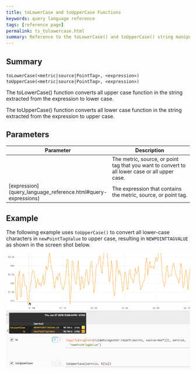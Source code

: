 ```yaml
---
title: toLowerCase and toUpperCase Functions
keywords: query language reference
tags: [reference page]
permalink: ts_tolowercase.html
summary: Reference to the toLowerCase() and toUpperCase() string manipulation functions
---
```

## Summary
```
toLowerCase(<metric|source|PointTag>, <expression>)
toUpperCase(<metric|source|PointTag>, <expression>)
```
The toLowerCase() function converts all upper case function in the string extracted from the expression to lower case.

The toUpperCase() function converts all lower case function in the string extracted from the expression to upper case.

## Parameters
<table style="width: 100%;">
<tbody>
<thead>
<tr><th width="30%">Parameter</th><th width="70%">Description</th></tr>
</thead>
<tr>
<td markdown="span"><metric|source|PointTag></td>
<td>The metric, source, or point tag that you want to convert to all lower case or all upper case.</td></tr><tr>
<td markdown="span"> [expression](query_language_reference.html#query-expressions)</td>
<td>The expression that contains the metric, source, or point tag.</td></tr>
</tbody>
</table>


## Example

The following example uses `toUpperCase()` to convert all lower-case characters in `newPointTagValue` to upper case, resulting in `NEWPOINTTAGVALUE` as shown in the screen shot below.


![ts toLowerCase](images/ts_to_upper_case.png)
